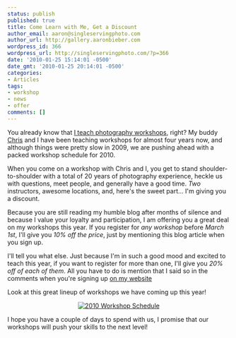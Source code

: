 ```yaml
---
status: publish
published: true
title: Come Learn with Me, Get a Discount
author_email: aaron@singleservingphoto.com
author_url: http://gallery.aaronbieber.com
wordpress_id: 366
wordpress_url: http://singleservingphoto.com/?p=366
date: '2010-01-25 15:14:01 -0500'
date_gmt: '2010-01-25 20:14:01 -0500'
categories:
- Articles
tags:
- workshop
- news
- offer
comments: []
---
```

You already know that [I teach photography
workshops](http://artphotoworkshops.com), right? My buddy
[Chris](http://curiouslens.com) and I have been teaching workshops for
almost four years now, and although things were pretty slow in 2009, we
are pushing ahead with a packed workshop schedule for 2010.

When you come on a workshop with Chris and I, you get to stand
shoulder-to-shoulder with a total of 20 years of photography experience,
heckle us with questions, meet people, and generally have a good time.
_Two_ instructors, awesome locations, and, here's the sweet part...
I'm giving you a discount.

Because you are still reading my humble blog after months of silence and
because I value your loyalty and participation, I am offering you a
great deal on my workshops this year. If you register for _any
workshop_ before _March 1st_, I'll give you *10% off the price*,
just by mentioning this blog article when you sign up.

I'll tell you what else. Just because I'm in such a good mood and
excited to teach this year, if you want to register for more than one,
I'll give you *20% off of each of them*. All you have to do is mention
that I said so in the comments when you're signing up [on my
website](http://artphotoworkshops.com.)

Look at this great lineup of workshops we have coming up this year!

<div align="center">

[![2010 Workshop
Schedule](http://static.artphotoworkshops.com/Mail/2010-1.jpg)](http://artphotoworkshops.com)

</div>

I hope you have a couple of days to spend with us, I promise that our
workshops will push your skills to the next level!
